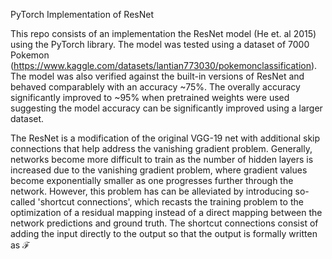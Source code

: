 PyTorch Implementation of ResNet

This repo consists of an implementation the ResNet model (He et. al 2015) using the PyTorch library.  The model was tested using a dataset of 7000 Pokemon (https://www.kaggle.com/datasets/lantian773030/pokemonclassification).  The model was also verified against the built-in versions of ResNet and behaved comparablely with an accuracy ~75%.  The overally accuracy significantly improved to ~95% when pretrained weights were used suggesting the model accuracy can be significantly improved using a larger dataset.

The ResNet is a modification of the original VGG-19 net with additional skip connections that help address the vanishing gradient problem.  Generally, networks become more difficult to train as the number of hidden layers is increased due to the vanishing gradient problem, where gradient values become exponentially smaller as one progresses further through the network.  However, this problem has can be alleviated by introducing so-called 'shortcut connections', which recasts the training problem to the optimization of a residual mapping instead of a direct mapping between the network predictions and ground truth.  The shortcut connections consist of adding the input directly to the output so that the output is formally written as $\mathcal{F}$
